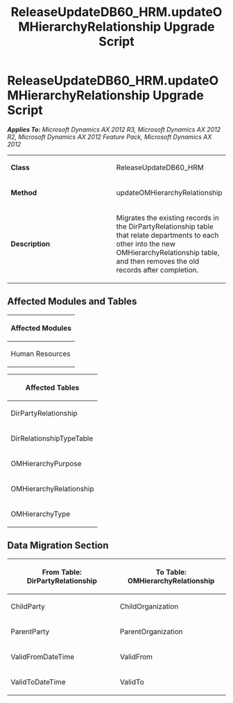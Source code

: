 ﻿---
title: ReleaseUpdateDB60_HRM.updateOMHierarchyRelationship Upgrade Script
TOCTitle: ReleaseUpdateDB60_HRM.updateOMHierarchyRelationship Upgrade Script
ms:assetid: 42765400-f00a-3266-8685-cf66a68ae0fc
ms:mtpsurl: https://msdn.microsoft.com/en-us/library/JJ718852(v=AX.60)
ms:contentKeyID: 49707896
ms.date: 05/18/2015
mtps_version: v=AX.60
---

# ReleaseUpdateDB60\_HRM.updateOMHierarchyRelationship Upgrade Script 


_**Applies To:** Microsoft Dynamics AX 2012 R3, Microsoft Dynamics AX 2012 R2, Microsoft Dynamics AX 2012 Feature Pack, Microsoft Dynamics AX 2012_

<table>
<colgroup>
<col style="width: 50%" />
<col style="width: 50%" />
</colgroup>
<tbody>
<tr class="odd">
<td><p><strong>Class</strong></p></td>
<td><p>ReleaseUpdateDB60_HRM</p></td>
</tr>
<tr class="even">
<td><p><strong>Method</strong></p></td>
<td><p>updateOMHierarchyRelationship</p></td>
</tr>
<tr class="odd">
<td><p><strong>Description</strong></p></td>
<td><p>Migrates the existing records in the DirPartyRelationship table that relate departments to each other into the new OMHierarchyRelationship table, and then removes the old records after completion.</p></td>
</tr>
</tbody>
</table>


## Affected Modules and Tables

<table>
<colgroup>
<col style="width: 100%" />
</colgroup>
<thead>
<tr class="header">
<th><p>Affected Modules</p></th>
</tr>
</thead>
<tbody>
<tr class="odd">
<td><p>Human Resources</p></td>
</tr>
</tbody>
</table>


<table>
<colgroup>
<col style="width: 100%" />
</colgroup>
<thead>
<tr class="header">
<th><p>Affected Tables</p></th>
</tr>
</thead>
<tbody>
<tr class="odd">
<td><p>DirPartyRelationship</p></td>
</tr>
<tr class="even">
<td><p>DirRelationshipTypeTable</p></td>
</tr>
<tr class="odd">
<td><p>OMHierarchyPurpose</p></td>
</tr>
<tr class="even">
<td><p>OMHierarchyRelationship</p></td>
</tr>
<tr class="odd">
<td><p>OMHierarchyType</p></td>
</tr>
</tbody>
</table>


## Data Migration Section

<table>
<colgroup>
<col style="width: 50%" />
<col style="width: 50%" />
</colgroup>
<thead>
<tr class="header">
<th><p>From Table: DirPartyRelationship</p></th>
<th><p>To Table: OMHierarchyRelationship</p></th>
</tr>
</thead>
<tbody>
<tr class="odd">
<td><p>ChildParty</p></td>
<td><p>ChildOrganization</p></td>
</tr>
<tr class="even">
<td><p>ParentParty</p></td>
<td><p>ParentOrganization</p></td>
</tr>
<tr class="odd">
<td><p>ValidFromDateTime</p></td>
<td><p>ValidFrom</p></td>
</tr>
<tr class="even">
<td><p>ValidToDateTime</p></td>
<td><p>ValidTo</p></td>
</tr>
</tbody>
</table>

  



